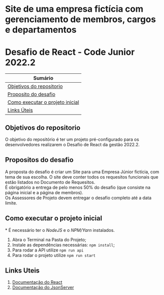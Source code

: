 # Site de uma empresa fictícia com gerenciamento de membros, cargos e departamentos 
# Desafio de React - Code Junior 2022.2

| **Sumário** |
|-------------|
| [Objetivos do repositorio](#objetivos-do-repositorio) |
| [Proposito do desafio](#proposito-do-desafio) |
| [Como executar o projeto inicial](#como-executar-o-projeto-inicial) |
| [Links Úteis](#links-uteis) |


## Objetivos do repositorio
O objetivo do repositório é ter um projeto pré-configurado para os desenvolvedores realizarem o Desafio de React da gestão 2022.2.

## Propositos do desafio
A proposta do desafio é criar um Site para uma Empresa Júnior fictícia, com tema de sua escolha. O site deve conter todos os requesitos funcionais que estão listados no Documento de Requesitos.
<br>
É obrigatório a entrega de pelo menos 50% do desafio (que consiste na página inicial e a página de membros).
<br>
Os Assessores de Projeto devem entregar o desafio completo até a data limite.
<br>


## Como executar o projeto inicial
\* É necessário ter o _NodeJS_ e o _NPM/Yarn_ instalados.
1. Abra o Terminal na Pasta do Projeto;
2. Instale as dependências necessárias: `npm install`;
3. Para rodar a API utilize `npm run api`
4. Para rodar o projeto utilize `npm run start`

## Links Uteis
1. [Documentação do React](https://reactjs.org/)
2. [Documentação do JsonServer](https://github.com/typicode/json-server)
